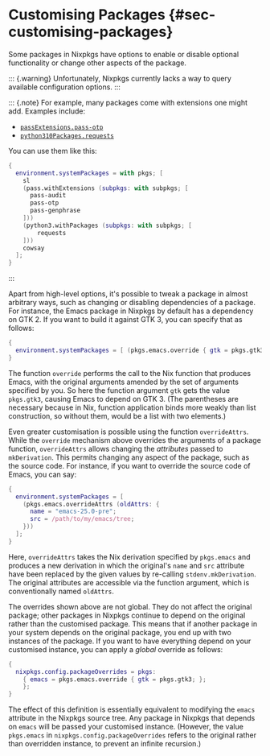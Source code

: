 # Customising Packages {#sec-customising-packages}

Some packages in Nixpkgs have options to enable or disable optional
functionality or change other aspects of the package.

::: {.warning}
Unfortunately, Nixpkgs currently lacks a way to query available
configuration options.
:::

::: {.note}
For example, many packages come with extensions one might add.
Examples include:
- [`passExtensions.pass-otp`](https://search.nixos.org/packages/query=passExtensions.pass-otp)
- [`python310Packages.requests`](https://search.nixos.org/packages/query=python310Packages.requests)

You can use them like this:
```nix
{
  environment.systemPackages = with pkgs; [
    sl
    (pass.withExtensions (subpkgs: with subpkgs; [
      pass-audit
      pass-otp
      pass-genphrase
    ]))
    (python3.withPackages (subpkgs: with subpkgs; [
        requests
    ]))
    cowsay
  ];
}
```
:::

Apart from high-level options, it's possible to tweak a package in
almost arbitrary ways, such as changing or disabling dependencies of a
package. For instance, the Emacs package in Nixpkgs by default has a
dependency on GTK 2. If you want to build it against GTK 3, you can
specify that as follows:

```nix
{
  environment.systemPackages = [ (pkgs.emacs.override { gtk = pkgs.gtk3; }) ];
}
```

The function `override` performs the call to the Nix function that
produces Emacs, with the original arguments amended by the set of
arguments specified by you. So here the function argument `gtk` gets the
value `pkgs.gtk3`, causing Emacs to depend on GTK 3. (The parentheses
are necessary because in Nix, function application binds more weakly
than list construction, so without them,
[](#opt-environment.systemPackages)
would be a list with two elements.)

Even greater customisation is possible using the function
`overrideAttrs`. While the `override` mechanism above overrides the
arguments of a package function, `overrideAttrs` allows changing the
*attributes* passed to `mkDerivation`. This permits changing any aspect
of the package, such as the source code. For instance, if you want to
override the source code of Emacs, you can say:

```nix
{
  environment.systemPackages = [
    (pkgs.emacs.overrideAttrs (oldAttrs: {
      name = "emacs-25.0-pre";
      src = /path/to/my/emacs/tree;
    }))
  ];
}
```

Here, `overrideAttrs` takes the Nix derivation specified by `pkgs.emacs`
and produces a new derivation in which the original's `name` and `src`
attribute have been replaced by the given values by re-calling
`stdenv.mkDerivation`. The original attributes are accessible via the
function argument, which is conventionally named `oldAttrs`.

The overrides shown above are not global. They do not affect the
original package; other packages in Nixpkgs continue to depend on the
original rather than the customised package. This means that if another
package in your system depends on the original package, you end up with
two instances of the package. If you want to have everything depend on
your customised instance, you can apply a *global* override as follows:

```nix
{
  nixpkgs.config.packageOverrides = pkgs:
    { emacs = pkgs.emacs.override { gtk = pkgs.gtk3; };
    };
}
```

The effect of this definition is essentially equivalent to modifying the
`emacs` attribute in the Nixpkgs source tree. Any package in Nixpkgs
that depends on `emacs` will be passed your customised instance.
(However, the value `pkgs.emacs` in `nixpkgs.config.packageOverrides`
refers to the original rather than overridden instance, to prevent an
infinite recursion.)
